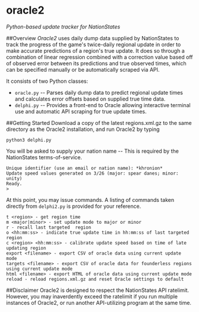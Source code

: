 # oracle2
*Python-based update tracker for NationStates*

##Overview
*Oracle2* uses daily dump data supplied by NationStates to track the progress of the game's twice-daily regional update in order to make accurate predictions of a region's true update. It does so through a combination of linear regression combined with a correction value based off of observed error between its predictions and true observed times, which can be specified manually or be automatically scraped via API.

It consists of two Python classes:

* `oracle.py` -- Parses daily dump data to predict regional update times and calculates error offsets based on supplied true time data.
* `delphi.py` -- Provides a front-end to Oracle allowing interactive terminal use and automatic API scraping for true update times.

##Getting Started
Download a copy of the latest regions.xml.gz to the same directory as the Oracle2 installation, and run Oracle2 by typing

```python3 delphi.py```

You will be asked to supply your nation name -- This is required by the NationStates terms-of-service.

```
Unique identifier (use an email or nation name): *khronion*
Update speed values generated on 3/26 (major: spear danes; minor: unity)
Ready.
> 
```

At this point, you may issue commands. A listing of commands taken directly from `delphi2.py` is provided for your reference.

```
t <region> - get region time
m <major|minor> - set update mode to major or minor
r - recall last targeted  region
o <hh:mm:ss> - indicate true update time in hh:mm:ss of last targeted region
c <region> <hh:mm:ss> - calibrate update speed based on time of late updating region
export <filename> - export CSV of oracle data using current update mode
targets <filename> - export CSV of oracle data for founderless regions using current update mode
html <filename> - export HTML of oracle data using current update mode
reload - reload regions.xml.gz and reset Oracle settings to default
```

##Disclaimer
Oracle2 is designed to respect the NationStates API ratelimit. However, you may inaverdently exceed the ratelimit if you run multiple instances of Oracle2, or run another API-utilizing program at the same time.
